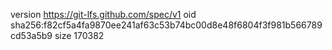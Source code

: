 version https://git-lfs.github.com/spec/v1
oid sha256:f82cf5a4fa9870ee241af63c53b74bc00d8e48f6804f3f981b566789cd53a5b9
size 170382
